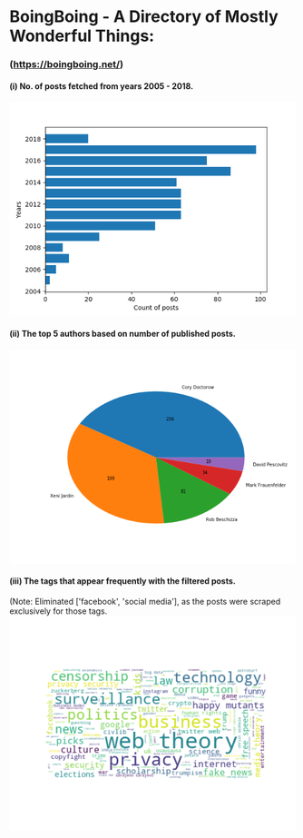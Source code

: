 
# BoingBoing - A Directory of Mostly Wonderful Things: 
### (https://boingboing.net/)

#### (i) No. of posts fetched from years 2005 - 2018.
![alt text](https://github.com/CAVIND46016/Web-Scraping/blob/master/data/Posts_Years.png)

#### (ii) The top 5 authors based on number of published posts.
![alt text](https://github.com/CAVIND46016/Web-Scraping/blob/master/data/Pie_authors.png)

#### (iii) The tags that appear frequently with the filtered posts.
(Note: Eliminated ['facebook', 'social media'], as the posts were scraped exclusively for those tags. <br>
![alt text](https://github.com/CAVIND46016/Web-Scraping/blob/master/data/wc_post_tags.png)
